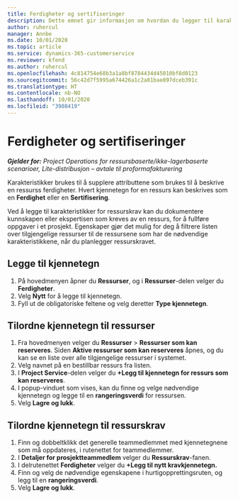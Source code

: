 ```yaml
---
title: Ferdigheter og sertifiseringer
description: Dette emnet gir informasjon om hvordan du legger til karakteristikker for ferdigheter og sertifiseringer i ressurser.
author: ruhercul
manager: Annbe
ms.date: 10/01/2020
ms.topic: article
ms.service: dynamics-365-customerservice
ms.reviewer: kfend
ms.author: ruhercul
ms.openlocfilehash: 4c814754e68b3a1a8bf8784434d45010bf8d0123
ms.sourcegitcommit: 56c42d7f5995a674426a1c2a81bae897dceb391c
ms.translationtype: HT
ms.contentlocale: nb-NO
ms.lasthandoff: 10/01/2020
ms.locfileid: "3908419"
---
```

# <a name="skills-and-certifications"></a>Ferdigheter og sertifiseringer
_**Gjelder for:** Project Operations for ressursbaserte/ikke-lagerbaserte scenarioer, Lite-distribusjon – avtale til proformafakturering_

Karakteristikker brukes til å supplere attributtene som brukes til å beskrive en ressurss ferdigheter. Hvert kjennetegn for en ressurs kan beskrives som en **Ferdighet** eller en **Sertifisering**.

Ved å legge til karakteristikker for ressurskrav kan du dokumentere kunnskapen eller ekspertisen som kreves av en ressurs, for å fullføre oppgaver i et prosjekt. Egenskaper gjør det mulig for deg å filtrere listen over tilgjengelige ressurser til de ressursene som har de nødvendige karakteristikkene, når du planlegger ressurskravet.

## <a name="add-characteristics"></a>Legge til kjennetegn

1. På hovedmenyen åpner du **Ressurser**, og i **Ressurser**-delen velger du **Ferdigheter**.
2. Velg **Nytt** for å legge til kjennetegn.
3. Fyll ut de obligatoriske feltene og velg deretter **Type kjennetegn**.

## <a name="assign-characteristics-to-resources"></a>Tilordne kjennetegn til ressurser

1. Fra hovedmenyen velger du **Ressurser** > **Ressurser som kan reserveres**. Siden **Aktive ressurser som kan reserveres** åpnes, og du kan se en liste over alle tilgjengelige ressurser i systemet.
2. Velg navnet på en bestillbar ressurs fra listen.
3. I **Project Service**-delen velger du **+Legg til kjennetegn for ressurs som kan reserveres**.
4. I popup-vinduet som vises, kan du finne og velge nødvendige kjennetegn og legge til en **rangeringsverdi** for ressursen.
5. Velg **Lagre og lukk**.

## <a name="assign-characteristics-to-resource-requirements"></a>Tilordne kjennetegn til ressurskrav

1. Finn og dobbeltklikk det generelle teammedlemmet med kjennetegnene som må oppdateres, i rutenettet for teammedlemmer.
2. I **Detaljer for prosjektteammedlem** velger du **Ressurskrav**-fanen.
3. I delrutenettet **Ferdigheter** velger du **+Legg til nytt kravkjennetegn.**
4. Finn og velg de nødvendige egenskapene i hurtigopprettingsruten, og legg til en **rangeringsverdi**.
5. Velg **Lagre og lukk**.